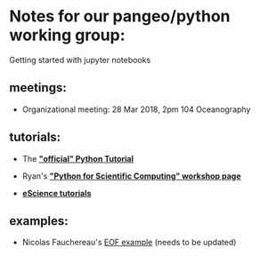 # Notes for our pangeo/python working group:
  
Getting started with jupyter notebooks

## meetings:
    
  - Organizational meeting: 28 Mar 2018, 2pm 104 Oceanography

## tutorials:

  - The [**"official" Python Tutorial**](https://docs.python.org/3/tutorial/)
  
  - Ryan's [**"Python for Scientific Computing" workshop page**](https://github.com/rabernat/python_teaching)
  
  - [**eScience tutorials**](https://github.com/uwescience/eScience_tutorials)

## examples:

  - Nicolas Fauchereau's [EOF example](http://nbviewer.jupyter.org/github/nicolasfauchereau/metocean/blob/master/notebooks/eofs_EOF_decomposition.ipynb)  (needs to be updated)
